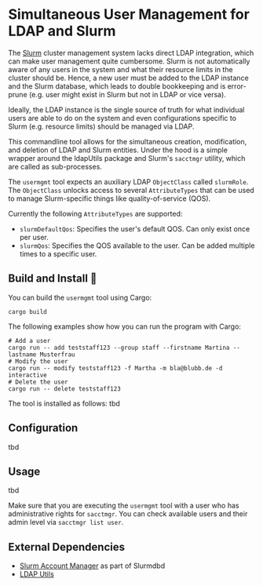 # Simultaneous User Management for LDAP and Slurm

The [Slurm](https://slurm.schedmd.com/overview.html) cluster management system lacks direct LDAP integration, which can make user management quite cumbersome. 
Slurm is not automatically aware of any users in the system and what their resource limits in the cluster should be. 
Hence, a new user must be added to the LDAP instance and the Slurm database, which leads to double bookkeeping and is error-prune (e.g. user might exist in Slurm but not in LDAP or vice versa). 

Ideally, the LDAP instance is the single source of truth for what individual users are able to do on the system and even configurations specific to Slurm (e.g. resource limits) should be managed via LDAP. 

This commandline tool allows for the simultaneous creation, modification, and deletion of LDAP and Slurm entities. 
Under the hood is a simple wrapper around the ldapUtils package and Slurm's `sacctmgr` utility, which are called as sub-processes. 

The `usermgmt` tool expects an auxiliary LDAP `ObjectClass` called `slurmRole`. 
The `ObjectClass` unlocks access to several `AttributeTypes` that can be used to manage Slurm-specific things like quality-of-service (QOS). 

Currently the following `AttributeTypes` are supported:

- `slurmDefaultQos`: Specifies the user's default QOS. Can only exist once per user. 
- `slurmQos`: Specifies the QOS available to the user. Can be added multiple times to a specific user. 

## Build and Install 🦀 
You can build the `usermgmt` tool using Cargo:
```
cargo build
```

The following examples show how you can run the program with Cargo: 

```shell
# Add a user
cargo run -- add teststaff123 --group staff --firstname Martina --lastname Musterfrau
# Modify the user
cargo run -- modify teststaff123 -f Martha -m bla@blubb.de -d interactive
# Delete the user
cargo run -- delete teststaff123
```

The tool is installed as follows:
tbd

## Configuration
tbd

## Usage
tbd


Make sure that you are executing the `usermgmt` tool with a user who has administrative rights for `sacctmgr`. 
You can check available users and their admin level via `sacctmgr list user`. 

## External Dependencies
- [Slurm Account Manager](https://slurm.schedmd.com/sacctmgr.html) as part of Slurmdbd
- [LDAP Utils](https://wiki.debian.org/LDAP/LDAPUtils)
